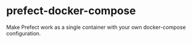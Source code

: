 # prefect-docker-compose
Make Prefect work as a single container with your own docker-compose configuration.
